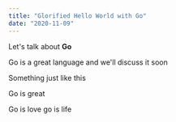 ```yaml
---
title: "Glorified Hello World with Go"
date: "2020-11-09"
---
```


Let's talk about **Go**

Go is a great language and we'll discuss it soon

Something just like this

Go is great

Go is love go is life
